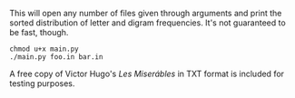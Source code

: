This will open any number of files given through arguments and print the sorted distribution of letter and digram frequencies. It's not guaranteed to be fast, though.

```
chmod u+x main.py
./main.py foo.in bar.in
```

A free copy of Victor Hugo's _Les Miserábles_ in TXT format is included for testing purposes.